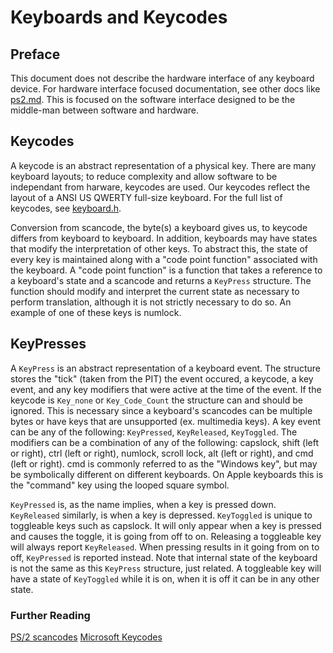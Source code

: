 # Keyboards and Keycodes

## Preface

This document does not describe the hardware interface of any keyboard device. For hardware interface focused documentation, see other docs like [ps2.md](./ps2.md). This is focused on the software interface designed to be the middle-man between software and hardware.

## Keycodes

A keycode is an abstract representation of a physical key. There are many keyboard layouts; to reduce complexity and allow software to be independant from harware, keycodes are used. Our keycodes reflect the layout of a ANSI US QWERTY full-size keyboard. For the full list of keycodes, see [keyboard.h](../../../src/lib/device/keyboard.h).
  
Conversion from scancode, the byte(s) a keyboard gives us, to keycode differs from keyboard to keyboard. In addition, keyboards may have states that modify the interpretation of other keys. To abstract this, the state of every key is maintained along with a "code point function" associated with the keyboard. A "code point function" is a function that takes a reference to a keyboard's state and a scancode and returns a `KeyPress` structure. The function should modify and interpret the current state as necessary to perform translation, although it is not strictly necessary to do so. An example of one of these keys is numlock.

## KeyPresses

A `KeyPress` is an abstract representation of a keyboard event. The structure stores the "tick" (taken from the PIT) the event occured, a keycode, a key event, and any key modifiers that were active at the time of the event. If the keycode is `Key_none` or `Key_Code_Count` the structure can and should be ignored. This is necessary since a keyboard's scancodes can be multiple bytes or have keys that are unsupported (ex. multimedia keys). A key event can be any of the following: `KeyPressed`, `KeyReleased`, `KeyToggled`. The modifiers can be a combination of any of the following: capslock, shift (left or right), ctrl (left or right), numlock, scroll lock, alt (left or right), and cmd (left or right). cmd is commonly referred to as the "Windows key", but may be symbolically different on different keyboards. On Apple keyboards this is the "command" key using the looped square symbol.
  
`KeyPressed` is, as the name implies, when a key is pressed down. `KeyReleased` similarly, is when a key is depressed. `KeyToggled` is unique to toggleable keys such as capslock. It will only appear when a key is pressed and causes the toggle, it is going from off to on. Releasing a toggleable key will always report `KeyReleased`. When pressing results in it going from on to off, `KeyPressed` is reported instead. Note that internal state of the keyboard is not the same as this `KeyPress` structure, just related. A toggleable key will have a state of `KeyToggled` while it is on, when it is off it can be in any other state.

### Further Reading

[PS/2 scancodes](https://wiki.osdev.org/PS/2_Keyboard)
[Microsoft Keycodes](https://download.microsoft.com/download/1/6/1/161ba512-40e2-4cc9-843a-923143f3456c/scancode.doc)
